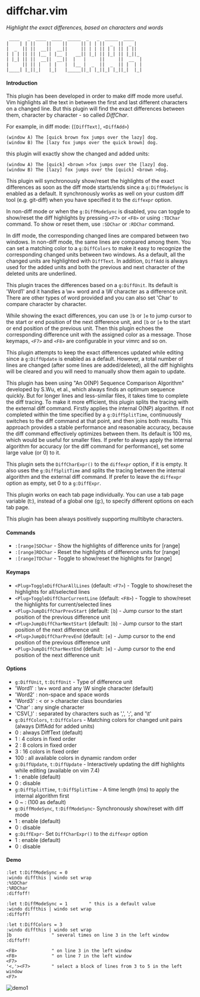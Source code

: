 # diffchar.vim
*Highlight the exact differences, based on characters and words*
```
 ____   _  ____  ____  _____  _   _  _____  ____   
|    | | ||    ||    ||     || | | ||  _  ||  _ |  
|  _  || ||  __||  __||     || | | || | | || | ||  
| | | || || |__ | |__ |   __|| |_| || |_| || |_||_ 
| |_| || ||  __||  __||  |   |     ||     ||  __  |
|     || || |   | |   |  |__ |  _  ||  _  || |  | |
|____| |_||_|   |_|   |_____||_| |_||_| |_||_|  |_|
```

#### Introduction

This plugin has been developed in order to make diff mode more useful. Vim
highlights all the text in between the first and last different characters on
a changed line. But this plugin will find the exact differences between them,
character by character - so called *DiffChar*.

For example, in diff mode: (`[DiffText]`, `<DiffAdd>`)
```
(window A) The [quick brown fox jumps over the lazy] dog.
(window B) The [lazy fox jumps over the quick brown] dog.
```
this plugin will exactly show the changed and added units:
```
(window A) The [quick] <brown >fox jumps over the [lazy] dog.
(window B) The [lazy] fox jumps over the [quick] <brown >dog.
```

This plugin will synchronously show/reset the highlights of the exact
differences as soon as the diff mode starts/ends since a `g:DiffModeSync` is
enabled as a default. It synchronously works as well on your custom diff tool
(e.g. git-diff) when you have specified it to the `diffexpr` option.

In non-diff mode or when the `g:DiffModeSync` is disabled, you can toggle to
show/reset the diff highlights by pressing `<F7>` or `<F8>` or using `:TDChar`
command. To show or reset them, use `:SDChar` or `:RDChar` command.

In diff mode, the corresponding changed lines are compared between two
windows. In non-diff mode, the same lines are compared among them. You can
set a matching color to a `g:DiffColors` to make it easy to recognize the
corresponding changed units between two windows. As a default, all the 
changed units are highlighted with `DiffText`. In addition, `DiffAdd` is always
used for the added units and both the previous and next character of the
deleted units are underlined.

This plugin traces the differences based on a `g:DiffUnit`. Its default is
'Word1' and it handles a \w\+ word and a \W character as a difference unit.
There are other types of word provided and you can also set 'Char' to compare
character by character.

While showing the exact differences, you can use `]b` or `]e` to jump cursor to
the start or end position of the next difference unit, and `[b` or `[e` to the
start or end position of the previous unit. Then this plugin echoes the
corresponding difference unit with the assigned color as a message. Those
keymaps, `<F7>` and `<F8>` are configurable in your vimrc and so on.

This plugin attempts to keep the exact differences updated while editing since
a `g:DiffUpdate` is enabled as a default. However, a total number of lines are
changed (after some lines are added/deleted), all the diff highlights will
be cleared and you will need to manually show them again to update.

This plugin has been using "An O(NP) Sequence Comparison Algorithm" developed
by S.Wu, et al., which always finds an optimum sequence quickly. But for
longer lines and less-similar files, it takes time to complete the diff
tracing. To make it more efficient, this plugin splits the tracing with the
external diff command. Firstly applies the internal O(NP) algorithm. If not
completed within the time specified by a `g:DiffSplitTime`, continuously
switches to the diff command at that point, and then joins both results. This
approach provides a stable performance and reasonable accuracy, because the
diff command effectively optimizes between them. Its default is 100 ms, which
would be useful for smaller files. If prefer to always apply the internal
algorithm for accuracy (or the diff command for performance), set some large
value (or 0) to it.

This plugin sets the `DiffCharExpr()` to the `diffexpr` option, if it is empty.
It also uses the `g:DiffSplitTime` and splits the tracing between the
internal algorithm and the external diff command. If prefer to leave the
`diffexpr` option as empty, set 0 to a `g:DiffExpr`.

This plugin works on each tab page individually. You can use a tab page
variable (t:), instead of a global one (g:), to specify different options on
each tab page.

This plugin has been always positively supporting mulltibyte characters.

#### Commands

* `:[range]SDChar` - Show the highlights of difference units for [range]
* `:[range]RDChar` - Reset the highlights of difference units for [range]
* `:[range]TDChar` - Toggle to show/reset the highlights for [range]

#### Keymaps

* `<Plug>ToggleDiffCharAllLines` (default: `<F7>`) - Toggle to show/reset the highlights for all/selected lines
* `<Plug>ToggleDiffCharCurrentLine` (default: `<F8>`) - Toggle to show/reset the highlights for current/selected lines
* `<Plug>JumpDiffCharPrevStart` (default: `[b`) - Jump cursor to the start position of the previous difference unit
* `<Plug>JumpDiffCharNextStart` (default: `]b`) - Jump cursor to the start position of the next difference unit
* `<Plug>JumpDiffCharPrevEnd` (default: `[e`) - Jump cursor to the end position of the previous difference unit
* `<Plug>JumpDiffCharNextEnd` (default: `]e`) - Jump cursor to the end position of the next difference unit

#### Options

* `g:DiffUnit`, `t:DiffUnit` - Type of difference unit
 * 'Word1'  : \w\+ word and any \W single character (default)
 * 'Word2'  : non-space and space words
 * 'Word3'  : \< or \> character class boundaries
 * 'Char'   : any single character
 * 'CSV(,)' : separated by characters such as ',', ';', and '\t'
* `g:DiffColors`, `t:DiffColors` - Matching colors for changed unit pairs (always DiffAdd for added units)
 * 0   : always DiffText (default)
 * 1   : 4 colors in fixed order
 * 2   : 8 colors in fixed order
 * 3   : 16 colors in fixed order
 * 100 : all available colors in dynamic random order
* `g:DiffUpdate`, `t:DiffUpdate` - Interactively updating the diff highlights while editing (available on vim 7.4)
 * 1 : enable (default)
 * 0 : disable
* `g:DiffSplitTime`, `t:DiffSplitTime` - A time length (ms) to apply the internal algorithm first
 * 0 ~ : (100 as default)
* `g:DiffModeSync`, `t:DiffModeSync`- Synchronously show/reset with diff mode
 * 1 : enable (default)
 * 0 : disable
* `g:DiffExpr`- Set `DiffCharExpr()` to the `diffexpr` option
 * 1 : enable (default)
 * 0 : disable

#### Demo

```viml
:let t:DiffModeSync = 0
:windo diffthis | windo set wrap
:%SDChar
:%RDChar
:diffoff!

:let t:DiffModeSync = 1        " this is a default value
:windo diffthis | windo set wrap
:diffoff!

:let t:DiffColors = 3
:windo diffthis | windo set wrap
]b               " several times on line 3 in the left window
:diffoff!

<F8>             " on line 3 in the left window
<F8>             " on line 7 in the left window
<F7>
'<,'><F7>        " select a block of lines from 3 to 5 in the left window
<F7>
```
![demo1](https://cloud.githubusercontent.com/assets/3096934/12695864/f49c40fa-c79d-11e5-95ce-e01206fdaef0.gif)
